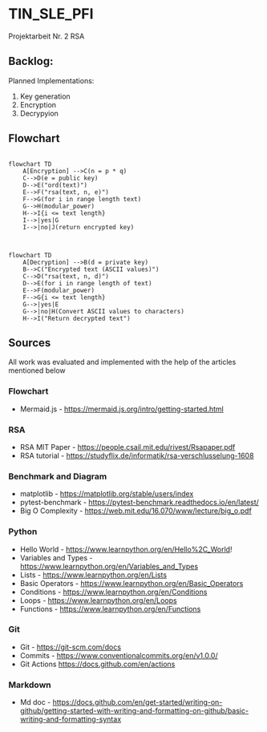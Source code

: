 # TIN_SLE_PFI
Projektarbeit Nr. 2 RSA

## Backlog:
Planned Implementations:
1. Key generation
2. Encryption
3. Decrypyion

## Flowchart
```mermaid

flowchart TD
    A[Encryption] -->C(n = p * q)
    C-->D(e = public key)
    D-->E("ord(text)")
    E-->F("rsa(text, n, e)")
    F-->G(for i in range length text)
    G-->H(modular_power)
    H-->I{i <= text length}
    I-->|yes|G
    I-->|no|J(return encrypted key)
    
        
```
```mermaid
flowchart TD
    A[Decryption] -->B(d = private key)
    B-->C("Encrypted text (ASCII values)")
    C-->D("rsa(text, n, d)")
    D-->E(for i in range length of text)
    E-->F(modular_power)
    F-->G{i <= text length}
    G-->|yes|E
    G-->|no|H(Convert ASCII values to characters)
    H-->I("Return decrypted text")
```


## Sources
All work was evaluated and implemented with the help of the articles mentioned below

### Flowchart
- Mermaid.js - https://mermaid.js.org/intro/getting-started.html

### RSA
- RSA MIT Paper - https://people.csail.mit.edu/rivest/Rsapaper.pdf
- RSA tutorial - https://studyflix.de/informatik/rsa-verschlusselung-1608

### Benchmark and Diagram
- matplotlib - https://matplotlib.org/stable/users/index
- pytest-benchmark - https://pytest-benchmark.readthedocs.io/en/latest/
- Big O Complexity - https://web.mit.edu/16.070/www/lecture/big_o.pdf

### Python
- Hello World - https://www.learnpython.org/en/Hello%2C_World!
- Variables and Types - https://www.learnpython.org/en/Variables_and_Types
- Lists - https://www.learnpython.org/en/Lists
- Basic Operators - https://www.learnpython.org/en/Basic_Operators
- Conditions - https://www.learnpython.org/en/Conditions
- Loops - https://www.learnpython.org/en/Loops
- Functions - https://www.learnpython.org/en/Functions

### Git
- Git - https://git-scm.com/docs
- Commits - https://www.conventionalcommits.org/en/v1.0.0/
- Git Actions https://docs.github.com/en/actions

### Markdown
- Md doc - https://docs.github.com/en/get-started/writing-on-github/getting-started-with-writing-and-formatting-on-github/basic-writing-and-formatting-syntax